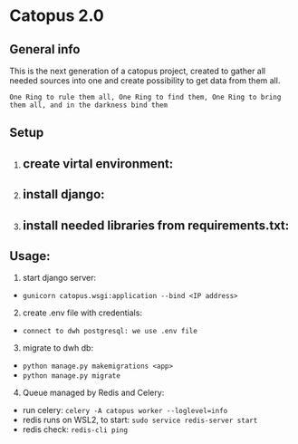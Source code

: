 # Catopus 2.0

## General info
This is the next generation of a catopus project, created to gather all needed sources into one and create possibility to get data from them all.

```One Ring to rule them all, One Ring to find them, One Ring to bring them all, and in the darkness bind them```

## Setup
1. create virtal environment:
    - 
2. install django:
    - 
3. install needed libraries from requirements.txt:
    - 

## Usage:
1. start django server:
 - `gunicorn catopus.wsgi:application --bind <IP address>`
2. create .env file with credentials:
 - `connect to dwh postgresql: we use .env file`
 3. migrate to dwh db:
 -  `python manage.py makemigrations <app>`
 -  `python manage.py migrate`
 4. Queue managed by Redis and Celery:
 -  run celery: `celery -A catopus worker --loglevel=info`
 -  redis runs on WSL2, to start: `sudo service redis-server start`
 -  redis check: `redis-cli ping`
    